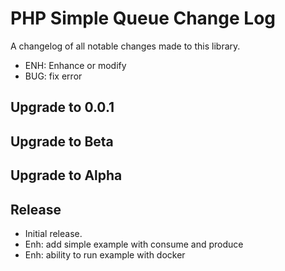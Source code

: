 PHP Simple Queue Change Log
===========================

A changelog of all notable changes made to this library.

- ENH: Enhance or modify
- BUG: fix error


Upgrade to 0.0.1
-------------------


Upgrade to Beta
-------------------


Upgrade to Alpha
-------------------



Release
-------------------
 - Initial release.
 - Enh: add simple example with consume and produce
 - Enh: ability to run example with docker